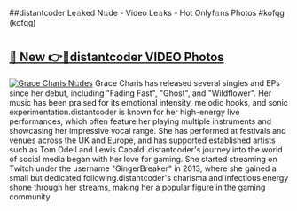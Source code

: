 ##distantcoder Le𝚊ked N𝚞de - Video Le𝚊ks - Hot Onlyf𝚊ns Photos #kofqg (kofqg)

# <h2><a href="https://mediaupload.pro?title=distantcoder&ref=9FEB">🔗 New 👉🔴distantcoder VIDEO Photos</a></h2>

[![Grace Charis N𝚞des](https://i.imgur.com/rIISA9y.gif)](https://mediaupload.pro?title=distantcoder&ref=9FEB)
Grace Charis has released several singles and EPs since her debut, including "Fading Fast", "Ghost", and "Wildflower". Her music has been praised for its emotional intensity, melodic hooks, and sonic experimentation.distantcoder is known for her high-energy live performances, which often feature her playing multiple instruments and showcasing her impressive vocal range. She has performed at festivals and venues across the UK and Europe, and has supported established artists such as Tom Odell and Lewis Capaldi.distantcoder's journey into the world of social media began with her love for gaming. She started streaming on Twitch under the username "GingerBreaker" in 2013, where she gained a small but dedicated following.distantcoder's charisma and infectious energy shone through her streams, making her a popular figure in the gaming community.